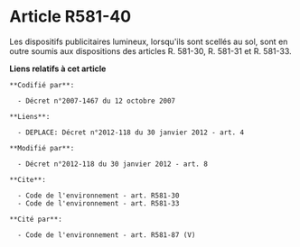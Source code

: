 # Article R581-40

Les dispositifs publicitaires lumineux, lorsqu'ils sont scellés au sol, sont en outre soumis aux dispositions des articles R.
581-30, R. 581-31 et R. 581-33.

**Liens relatifs à cet article**

	**Codifié par**:

	  - Décret n°2007-1467 du 12 octobre 2007

	**Liens**:

	  - DEPLACE: Décret n°2012-118 du 30 janvier 2012 - art. 4

	**Modifié par**:

	  - Décret n°2012-118 du 30 janvier 2012 - art. 8

	**Cite**:

	  - Code de l'environnement - art. R581-30
	  - Code de l'environnement - art. R581-33

	**Cité par**:

	  - Code de l'environnement - art. R581-87 (V)
